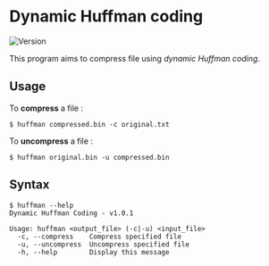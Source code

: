 # Dynamic Huffman coding

![Version](https://img.shields.io/badge/version-1.0.1-brightgreen.svg)

This program aims to compress file using *dynamic Huffman coding*.

## Usage

To **compress** a file : 

``` shell
$ huffman compressed.bin -c original.txt
```

To **uncompress** a file :

``` shell
$ huffman original.bin -u compressed.bin
```

## Syntax

``` shell
$ huffman --help
Dynamic Huffman Coding - v1.0.1

Usage: huffman <output_file> (-c|-u) <input_file>
  -c, --compress    Compress specified file
  -u, --uncompress  Uncompress specified file
  -h, --help        Display this message

```

